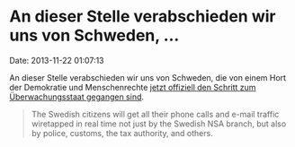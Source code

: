 An dieser Stelle verabschieden wir uns von Schweden, \...
=========================================================

Date: 2013-11-22 01:07:13

An dieser Stelle verabschieden wir uns von Schweden, die von einem Hort
der Demokratie und Menschenrechte [jetzt offiziell den Schritt zum
Überwachungsstaat gegangen
sind](http://falkvinge.net/2013/11/19/swedish-regime-to-give-police-customs-tax-authorities-realtime-access-to-citizens-phone-mail-more/).

> The Swedish citizens will get all their phone calls and e-mail traffic
> wiretapped in real time not just by the Swedish NSA branch, but also
> by police, customs, the tax authority, and others.
